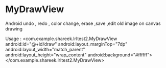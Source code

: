 # MyDrawView
Android undo , redo , color change, erase ,save ,edit old image on canvas drawing 

Usage :
<com.example.shareek.lrltest2.MyDrawView
        android:id="@+id/draw"
        android:layout_marginTop="7dp"
        android:layout_width="match_parent"
        android:layout_height="wrap_content"
        android:background="#ffffff">
    </com.example.shareek.lrltest2.MyDrawView>
